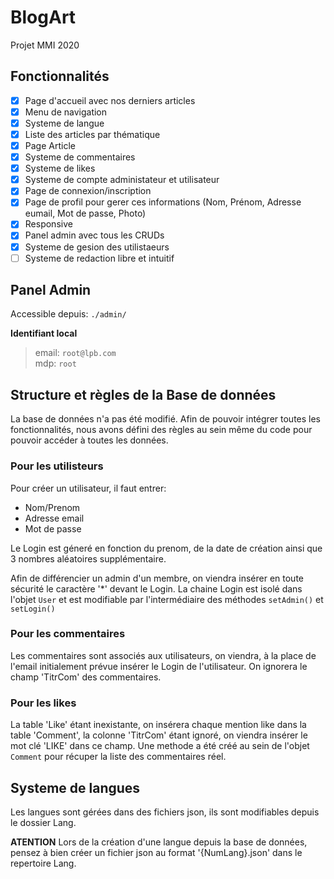 # BlogArt

Projet MMI 2020

## Fonctionnalités

- [x] Page d'accueil avec nos derniers articles
- [x] Menu de navigation
- [x] Systeme de langue
- [x] Liste des articles par thématique
- [x] Page Article
- [x] Systeme de commentaires
- [x] Systeme de likes
- [x] Systeme de compte administateur et utilisateur
- [x] Page de connexion/inscription
- [x] Page de profil pour gerer ces informations (Nom, Prénom, Adresse eumail, Mot de passe, Photo)
- [x] Responsive
- [x] Panel admin avec tous les CRUDs
- [x] Systeme de gesion des utilistaeurs
- [ ] Systeme de redaction libre et intuitif

## Panel Admin

Accessible depuis: `./admin/`

**Identifiant local**

> email: `root@lpb.com`  
> mdp: `root`  

## Structure et règles de la Base de données

La base de données n'a pas été modifié.
Afin de pouvoir intégrer toutes les fonctionnalités, nous avons défini des règles au sein même du code pour pouvoir accéder à toutes les données.

### Pour les utilisteurs

Pour créer un utilisateur, il faut entrer:
- Nom/Prenom
- Adresse email
- Mot de passe

Le Login est géneré en fonction du prenom, de la date de création ainsi que 3 nombres aléatoires supplémentaire.

Afin de différencier un admin d'un membre, on viendra insérer en toute sécurité le caractère '*' devant le Login.
La chaine Login est isolé dans l'objet `User` et est modifiable par l'intermédiaire des méthodes `setAdmin()` et `setLogin()`

### Pour les commentaires

Les commentaires sont associés aux utilisateurs, on viendra, à la place de l'email initialement prévue insérer le Login de l'utilisateur.
On ignorera le champ 'TitrCom' des commentaires.

### Pour les likes

La table 'Like' étant inexistante, on insérera chaque mention like dans la table 'Comment', la colonne 'TitrCom' étant ignoré, on viendra insérer le mot clé 'LIKE' dans ce champ.
Une methode a été créé au sein de l'objet `Comment` pour récuper la liste des commentaires réel.

## Systeme de langues

Les langues sont gérées dans des fichiers json, ils sont modifiables depuis le dossier Lang.

**ATENTION** Lors de la création d'une langue depuis la base de données, pensez à bien créer un fichier json au format '{NumLang}.json' dans le repertoire Lang.
